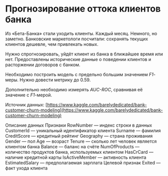 # Прогнозирование оттока клиентов банка

Из «Бета-Банка» стали уходить клиенты. Каждый месяц. Немного, но заметно. Банковские маркетологи посчитали: сохранять текущих клиентов дешевле, чем привлекать новых.

Нужно спрогнозировать, уйдёт клиент из банка в ближайшее время или нет. Предоставлены исторические данные о поведении клиентов и расторжении договоров с банком. 

Необходимо построить модель с предельно большим значением *F1*-меры. Нужно довести метрику до 0.59.

Дополнительно необходимо измерять *AUC-ROC*, сравнивая её значение с *F1*-мерой.

Источник данных: [https://www.kaggle.com/barelydedicated/bank-customer-churn-modeling](https://www.kaggle.com/barelydedicated/bank-customer-churn-modeling)

Описание данных
    Признаки
        RowNumber — индекс строки в данных
        CustomerId — уникальный идентификатор клиента
        Surname — фамилия
        CreditScore — кредитный рейтинг
        Geography — страна проживания
        Gender — пол
        Age — возраст
        Tenure — сколько лет человек является клиентом банка
        Balance — баланс на счёте
        NumOfProducts — количество продуктов банка, используемых клиентом
        HasCrCard — наличие кредитной карты
        IsActiveMember — активность клиента
        EstimatedSalary — предполагаемая зарплата
    Целевой признак
        Exited — факт ухода клиента